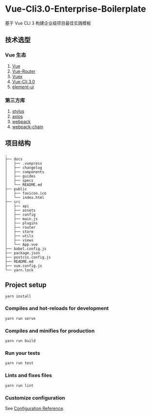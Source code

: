 # Vue-Cli3.0-Enterprise-Boilerplate

基于 Vue CLI 3 构建企业级项目最佳实践模板

## 技术选型

### Vue 生态

1. [Vue](https://cn.vuejs.org/)
2. [Vue-Router](https://router.vuejs.org/zh/)
3. [Vuex](https://vuex.vuejs.org/zh/)
4. [Vue-Cli 3.0](https://cli.vuejs.org/zh/)
5. [element-ui](http://element.eleme.io/#/zh-CN)

### 第三方库

1. [stylus](https://stylus.bootcss.com/)
3. [axios](https://github.com/axios/axios)
4. [webpack](https://www.webpackjs.com/)
5. [webpack-chain](https://github.com/neutrinojs/webpack-chain)

## 项目结构

```
.
├── docs
│   ├── .vuepress
│   ├── changelog
│   ├── components
│   ├── guides
│   ├── specs
│   └── README.md
├── public
│   ├── favicon.ico
│   └── index.html
├── src
│   ├── api
│   ├── assets
│   ├── config
│   ├── main.js
│   ├── plugins
│   ├── router
│   ├── store
│   ├── utils
│   ├── views
│   └── App.vue
├── babel.config.js
├── package.json
├── postcss.config.js
├── README.md
├── vue.config.js
└── yarn.lock
```

## Project setup
```
yarn install
```

### Compiles and hot-reloads for development
```
yarn run serve
```

### Compiles and minifies for production
```
yarn run build
```

### Run your tests
```
yarn run test
```

### Lints and fixes files
```
yarn run lint
```

### Customize configuration
See [Configuration Reference](https://cli.vuejs.org/config/).
